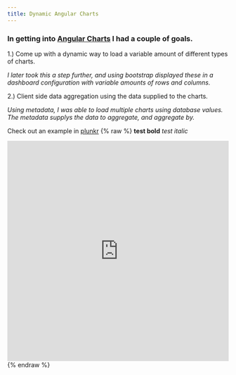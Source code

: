 ```yaml
---
title: Dynamic Angular Charts
---
```


### In getting into [Angular Charts](http://jtblin.github.io/angular-chart.js/#top) I had a couple of goals.
1.) Come up with a dynamic way to load a variable amount of different types of charts.

*I later took this a step further, and using bootstrap displayed these in a dashboard configuration with variable amounts of rows and columns.*
  
2.) Client side data aggregation using the data supplied to the charts.

*Using metadata, I was able to load multiple charts using database values.  The metadata supplys the data to aggregate, and aggregate by.*

Check out an example in [plunkr](https://embed.plnkr.co/E9sOTa/)
{% raw %}
<b>test bold</b> <i>test italic</i>
<iframe src="http://embed.plnkr.co/TQoIJ2/?show=preview" frameborder="0" width="100%" height="500"></iframe>
{% endraw %}

